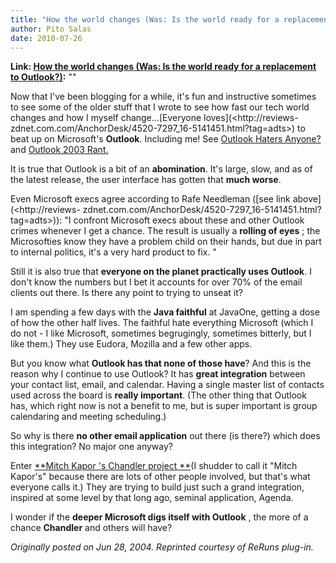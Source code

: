 ```yaml
---
title: "How the world changes (Was: Is the world ready for a replacement to Outlook?)"
author: Pito Salas
date: 2010-07-26
---
```


**Link: [How the world changes (Was: Is the world ready for a replacement to Outlook?)](None):** ""



Now that I've been blogging for a while, it's fun and instructive sometimes to
see some of the older stuff that I wrote to see how fast our tech world
changes and how I myself change…[Everyone loves](<http://reviews-
zdnet.com.com/AnchorDesk/4520-7297_16-5141451.html?tag=adts>) to beat up on
Microsoft's **Outlook**. Including me! See [Outlook Haters
Anyone?](</weblogs/archives/000396.html>) and [Outlook 2003
Rant.](</weblogs/archives/000373.html>)

It is true that Outlook is a bit of an **abomination**. It's large, slow, and
as of the latest release, the user interface has gotten that **much worse**.

Even Microsoft execs agree according to Rafe Needleman ([see link
above](<http://reviews-
zdnet.com.com/AnchorDesk/4520-7297_16-5141451.html?tag=adts>)): "I confront
Microsoft execs about these and other Outlook crimes whenever I get a chance.
The result is usually a **rolling of eyes** ; the Microsofties know they have
a problem child on their hands, but due in part to internal politics, it's a
very hard product to fix. "

Still it is also true that **everyone on the planet practically uses
Outlook**. I don't know the numbers but I bet it accounts for over 70% of the
email clients out there. Is there any point to trying to unseat it?

I am spending a few days with the **Java faithful** at JavaOne, getting a dose
of how the other half lives. The faithful hate everything Microsoft (which I
do not - I like Microsoft, sometimes begrugingly, sometimes bitterly, but I
like them.) They use Eudora, Mozilla and a few other apps.

But you know what **Outlook has that none of those have**? And this is the
reason why I continue to use Outlook? It has **great integration** between
your contact list, email, and calendar. Having a single master list of
contacts used across the board is **really important**. (The other thing that
Outlook has, which right now is not a benefit to me, but is super important is
group calendaring and meeting scheduling.)

So why is there **no other email application** out there (is there?) which
does this integration? No major one anyway?

Enter [**Mitch Kapor 's Chandler project
**](<http://www.osafoundation.org/>)(I shudder to call it "Mitch Kapor's"
because there are lots of other people involved, but that's what everyone
calls it.) They are trying to build just such a grand integration, inspired at
some level by that long ago, seminal application, Agenda.

I wonder if the **deeper Microsoft digs itself with Outlook** , the more of a
chance **Chandler** and others will have?

_Originally posted on Jun 28, 2004. Reprinted courtesy of ReRuns plug-in._


